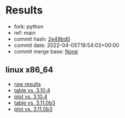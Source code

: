 # Results

- fork: python
- ref: main
- commit hash: [2e49bd0](https://github.com/python/cpython/commit/2e49bd0)
- commit date: 2022-04-05T19:54:03+00:00
- commit merge base: [None](https://github.com/python/cpython/commit/None)

## linux x86_64

- [raw results](bm-20220405-linux-x86_64-python-main-3.11.0a7-2e49bd0.json)
- [table vs. 3.10.4](bm-20220405-linux-x86_64-python-main-3.11.0a7-2e49bd0-vs-3.10.4.md)
- [plot vs. 3.10.4](bm-20220405-linux-x86_64-python-main-3.11.0a7-2e49bd0-vs-3.10.4.png)
- [table vs. 3.11.0b3](bm-20220405-linux-x86_64-python-main-3.11.0a7-2e49bd0-vs-3.11.0b3.md)
- [plot vs. 3.11.0b3](bm-20220405-linux-x86_64-python-main-3.11.0a7-2e49bd0-vs-3.11.0b3.png)

